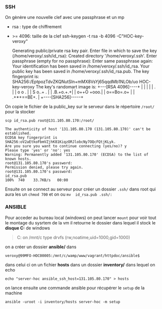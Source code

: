 ### SSH
On gènère une nouvelle clef avec une passphrase et un mp

- rsa : type de chiffrement
- \>= 4096: taille de la clef
ssh-keygen -t rsa -b 4096 -C"HOC-key-veroxy"
    
    
    Generating public/private rsa key pair.
    Enter file in which to save the key (/home/veroxy/.ssh/id_rsa):
    Created directory '/home/veroxy/.ssh'.
    Enter passphrase (empty for no passphrase):
    Enter same passphrase again:
    Your identification has been saved in /home/veroxy/.ssh/id_rsa.
    Your public key has been saved in /home/veroxy/.ssh/id_rsa.pub.
    The key fingerprint is:
    SHA256:/EptpozTdvZKQNutSln+mMX8VsYj65qqdMb1NLOb/uo HOC-key-veroxy
    The key's randomart image is:
    +---[RSA 4096]----+
    |                 |
    |                 |
    |        .        |
    |       o o .     |
    |        S o..+ . |
    |        .B.+o.+.+|
    |       o++O +ooo.|
    |      o==Bo=.o+  |
    |      .+*+==BE+. |
    +----[SHA256]-----+

On copie le fichier de la public_key sur le serveur dans le répertoire `/root/` pour la stocker
 ```shell
 scp id_rsa.pub root@131.105.80.170:/root/
 ```
 
    The authenticity of host '131.105.80.170 (131.105.80.170)' can't be established.
    ECDSA key fingerprint is SHA256:oV2aEtkoFbmVZjhK81KiqzORJlobcNy7OQcFQtjKLyk.
    Are you sure you want to continue connecting (yes/no)? y
    Please type 'yes' or 'no': yes
    Warning: Permanently added '131.105.80.170' (ECDSA) to the list of known hosts.
    root@131.105.80.170's password:
    Permission denied, please try again.
    root@131.105.80.170's password:
    id_rsa.pub                                                                            100%  740    33.7KB/s   00:00


Ensuite on se connect au serveur pour créer un dossier `.ssh/` dans root qui aura les un `chmod 700` et on ou `mv  id_rsa.pub .ssh/:`


### ANSIBLE

Pour acceder au bureau local (windows) on peut lancer `mount` pour voir tout le montage du sysrtem de la vm il retourne le dossier dans lequel il stock le **disque C:** de windows
> C: on /mnt/c type drvfs (rw,noatime,uid=1000,gid=1000)

on a créer un dossier **ansible/** dans 
```shell
veroxy@99MFO-HOC00005:/mnt/c/wamp/www/vagrant/httpdoc/ansible$
```
dans celui ci on un fichier **hosts** dans un dossier **inventory/** dans lequel on echo 
```shell
echo "server-hoc ansible_ssh_host=131.105.80.170" > hosts
```

on lance ensuite une commande ansible pour récupérer le `setup` de la machine
```shell
ansible -uroot -i inventory/hosts server-hoc -m setup
```
